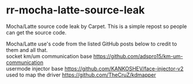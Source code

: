 # rr-mocha-latte-source-leak
Mocha/Latte source code leak by Carpet. This is a simple repost so people can get the source code.

Mocha/Latte use's code from the listed GitHub posts below to credit to them and all that.  
socket km/um communication base https://github.com/adspro15/km-um-communication  
usermode injector base https://github.com/KANKOSHEV/face-injector-v2  
used to map the driver https://github.com/TheCruZ/kdmapper  
